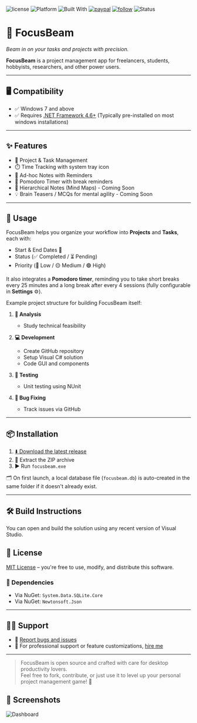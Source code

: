 ![license](https://img.shields.io/github/license/prahladyeri/focusbeam.svg)
![Platform](https://img.shields.io/badge/platform-windows-blue)
![Built With](https://img.shields.io/badge/.NET-Framework%204.6+-blueviolet)
[![paypal](https://img.shields.io/badge/PayPal-blue.svg?logo=paypal)](https://paypal.me/prahladyeri)
[![follow](https://img.shields.io/twitter/follow/prahladyeri.svg?style=social)](https://x.com/prahladyeri)
![Status](https://img.shields.io/badge/status-active-brightgreen)
# 🎯 FocusBeam  
*Beam in on your tasks and projects with precision.*

**FocusBeam** is a project management app for freelancers, students, hobbyists, researchers, and other power users.

---

## 🖥️ Compatibility

- ✅ Windows 7 and above
- ✅ Requires [.NET Framework 4.6+](https://dotnet.microsoft.com/en-us/download/dotnet-framework) (Typically pre-installed on most windows installations)

---

## ✨ Features

- 📁 Project & Task Management
- ⏱️ Time Tracking with system tray icon
- 📝 Ad-hoc Notes with Reminders
- 🍅 Pomodoro Timer with break reminders
- 🧠 Hierarchical Notes (Mind Maps) - Coming Soon
- 💡 Brain Teasers / MCQs for mental agility - Coming Soon

---

## 🚀 Usage

FocusBeam helps you organize your workflow into **Projects** and **Tasks**, each with:

- Start & End Dates 📅  
- Status (✅ Completed / ⏳ Pending)  
- Priority (🔴 Low / 🟡 Medium / 🟢 High)

It also integrates a **Pomodoro timer**, reminding you to take short breaks every 25 minutes and a long break after every 4 sessions (fully configurable in **Settings** ⚙️).

Example project structure for building FocusBeam itself:

1. **🧠 Analysis**
   - Study technical feasibility

2. **💻 Development**
   - Create GitHub repository
   - Setup Visual C# solution
   - Code GUI and components

3. **🧪 Testing**
   - Unit testing using NUnit

4. **🐞 Bug Fixing**
   - Track issues via GitHub

---

## 📦 Installation

1. [⬇️ Download the latest release](https://github.com/prahladyeri/focusbeam/releases/latest)  
2. 📂 Extract the ZIP archive  
3. ▶️ Run `focusbeam.exe`

🗂️ On first launch, a local database file (`focusbeam.db`) is auto-created in the same folder if it doesn't already exist.

---

## 🛠️ Build Instructions

You can open and build the solution using any recent version of Visual Studio.

## 📄 License

[MIT License](LICENSE) – you're free to use, modify, and distribute this software.

### 📌 Dependencies

- Via NuGet: `System.Data.SQLite.Core`  
- Via NuGet: `Newtonsoft.Json`  

---

## 🙋‍♂️ Support

- 🐞 [Report bugs and issues](https://github.com/prahladyeri/focusbeam/issues)  
- 💼 For professional support or feature customizations, [hire me](https://prahladyeri.github.io/about)

---

> FocusBeam is open source and crafted with care for desktop productivity lovers.  
> Feel free to fork, contribute, or just use it to level up your personal project management game! 🚀

## 📸 Screenshots

![Dashboard](https://prahladyeri.github.io/uploads/focusbeam/Dashboard.png?t=20251017)
